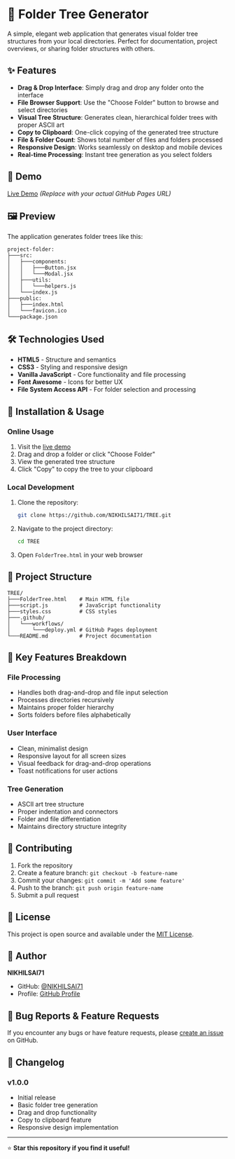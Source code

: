# 📁 Folder Tree Generator

A simple, elegant web application that generates visual folder tree structures from your local directories. Perfect for documentation, project overviews, or sharing folder structures with others.

## ✨ Features

- **Drag & Drop Interface**: Simply drag and drop any folder onto the interface
- **File Browser Support**: Use the "Choose Folder" button to browse and select directories
- **Visual Tree Structure**: Generates clean, hierarchical folder trees with proper ASCII art
- **Copy to Clipboard**: One-click copying of the generated tree structure
- **File & Folder Count**: Shows total number of files and folders processed
- **Responsive Design**: Works seamlessly on desktop and mobile devices
- **Real-time Processing**: Instant tree generation as you select folders

## 🚀 Demo

[Live Demo](https://nikhilsai71.github.io/TREE/) *(Replace with your actual GitHub Pages URL)*

## 🖼️ Preview

The application generates folder trees like this:
```
project-folder:
├───src:
│   ├───components:
│   │   ├───Button.jsx
│   │   └───Modal.jsx
│   ├───utils:
│   │   └───helpers.js
│   └───index.js
├───public:
│   ├───index.html
│   └───favicon.ico
└───package.json
```

## 🛠️ Technologies Used

- **HTML5** - Structure and semantics
- **CSS3** - Styling and responsive design
- **Vanilla JavaScript** - Core functionality and file processing
- **Font Awesome** - Icons for better UX
- **File System Access API** - For folder selection and processing

## 🔧 Installation & Usage

### Online Usage
1. Visit the [live demo](https://nikhilsai71.github.io/TREE/)
2. Drag and drop a folder or click "Choose Folder"
3. View the generated tree structure
4. Click "Copy" to copy the tree to your clipboard

### Local Development
1. Clone the repository:
   ```bash
   git clone https://github.com/NIKHILSAI71/TREE.git
   ```
2. Navigate to the project directory:
   ```bash
   cd TREE
   ```
3. Open `FolderTree.html` in your web browser

## 📂 Project Structure

```
TREE/
├───FolderTree.html    # Main HTML file
├───script.js          # JavaScript functionality
├───styles.css         # CSS styles
├───.github/
│   └───workflows/
│       └───deploy.yml # GitHub Pages deployment
└───README.md          # Project documentation
```

## 🌟 Key Features Breakdown

### File Processing
- Handles both drag-and-drop and file input selection
- Processes directories recursively
- Maintains proper folder hierarchy
- Sorts folders before files alphabetically

### User Interface
- Clean, minimalist design
- Responsive layout for all screen sizes
- Visual feedback for drag-and-drop operations
- Toast notifications for user actions

### Tree Generation
- ASCII art tree structure
- Proper indentation and connectors
- Folder and file differentiation
- Maintains directory structure integrity

## 🤝 Contributing

1. Fork the repository
2. Create a feature branch: `git checkout -b feature-name`
3. Commit your changes: `git commit -m 'Add some feature'`
4. Push to the branch: `git push origin feature-name`
5. Submit a pull request

## 📄 License

This project is open source and available under the [MIT License](LICENSE).

## 👤 Author

**NIKHILSAI71**
- GitHub: [@NIKHILSAI71](https://github.com/NIKHILSAI71)
- Profile: [GitHub Profile](https://github.com/NIKHILSAI71)

## 🐛 Bug Reports & Feature Requests

If you encounter any bugs or have feature requests, please [create an issue](https://github.com/NIKHILSAI71/TREE/issues) on GitHub.

## 🔄 Changelog

### v1.0.0
- Initial release
- Basic folder tree generation
- Drag and drop functionality
- Copy to clipboard feature
- Responsive design implementation

---

⭐ **Star this repository if you find it useful!**

